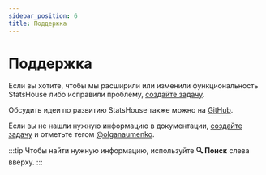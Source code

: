 ```yaml
---
sidebar_position: 6
title: Поддержка
---
```


# Поддержка

Если вы хотите, чтобы мы расширили или изменили функциональность StatsHouse либо исправили проблему,
[создайте задачу](https://github.com/VKCOM/statshouse/issues/new).

Обсудить идеи по развитию StatsHouse также можно на
[GitHub](https://github.com/VKCOM/statshouse/discussions).

Если вы не нашли нужную информацию в документации,
[создайте задачу](https://github.com/VKCOM/statshouse/issues/new) и отметьте тегом
[@olganaumenko](https://github.com/olganaumenko).

:::tip
Чтобы найти нужную информацию, используйте **🔍 Поиск** слева вверху.
:::
